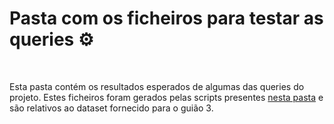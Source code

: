 # Pasta com os ficheiros para testar as queries ⚙️

<br/>

Esta pasta contém os resultados esperados de algumas das queries do projeto. Estes ficheiros foram gerados pelas scripts presentes [nesta pasta](../scripts) e são relativos ao dataset fornecido para o guião 3.